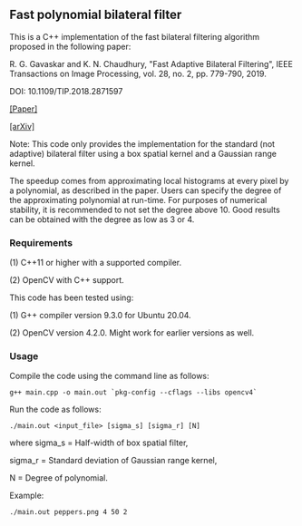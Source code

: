 ## Fast polynomial bilateral filter

This is a C++ implementation of the fast bilateral filtering algorithm proposed in the following paper:

R. G. Gavaskar and K. N. Chaudhury, "Fast Adaptive Bilateral Filtering", IEEE Transactions on Image Processing, vol. 28, no. 2, pp. 779-790, 2019.

DOI: 10.1109/TIP.2018.2871597

[[Paper]](https://ieeexplore.ieee.org/document/8469064)

[[arXiv]](https://arxiv.org/abs/1811.02308)

Note: This code only provides the implementation for the standard (not adaptive) bilateral filter using a box spatial kernel and a Gaussian range kernel.

The speedup comes from approximating local histograms at every pixel by a polynomial, as described in the paper. Users can specify the degree of the approximating polynomial at run-time. For purposes of numerical stability, it is recommended to not set the degree above 10. Good results can be obtained with the degree as low as 3 or 4.

### Requirements

(1) C++11 or higher with a supported compiler.

(2) OpenCV with C++ support.

This code has been tested using:

(1) G++ compiler version 9.3.0 for Ubuntu 20.04.

(2) OpenCV version 4.2.0. Might work for earlier versions as well.

### Usage

Compile the code using the command line as follows:
```
g++ main.cpp -o main.out `pkg-config --cflags --libs opencv4`
```
Run the code as follows:
```
./main.out <input_file> [sigma_s] [sigma_r] [N]
```
where
sigma_s = Half-width of box spatial filter,

sigma_r = Standard deviation of Gaussian range kernel,

N = Degree of polynomial.

Example:
```
./main.out peppers.png 4 50 2
```
